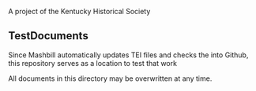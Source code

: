 A project of the Kentucky Historical Society

## TestDocuments

Since Mashbill automatically updates TEI files and checks the into Github,
this repository serves as a location to test that work

All documents in this directory may be overwritten at any time.
